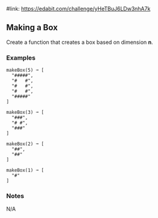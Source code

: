 #link: https://edabit.com/challenge/yHeTBuJ6LDw3nhA7k



## Making a Box

Create a function that creates a box based on dimension **n**.

### Examples

```
makeBox(5) ➞ [
  "#####",
  "#   #",
  "#   #",
  "#   #",
  "#####"
]

makeBox(3) ➞ [
  "###",
  "# #",
  "###"
]

makeBox(2) ➞ [
  "##",
  "##"
]

makeBox(1) ➞ [
  "#"
]
```

### Notes

N/A